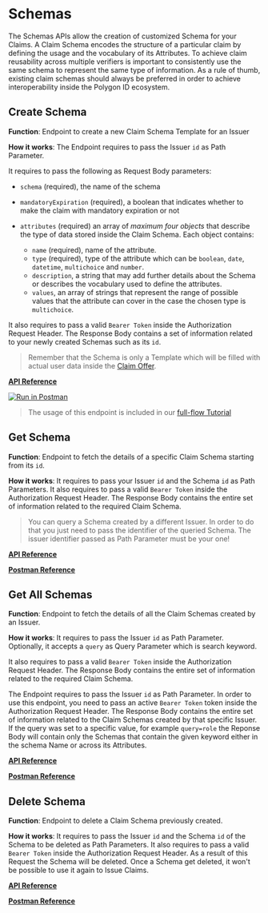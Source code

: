 # Schemas

The Schemas APIs allow the creation of customized Schema for your Claims. A Claim Schema encodes the structure of a particular claim by defining the usage and the vocabulary of its Attributes. To achieve claim reusability across multiple verifiers is important to consistently use the same schema to represent the same type of information. As a rule of thumb, existing claim schemas should always be preferred in order to achieve interoperability inside the Polygon ID ecosystem.

## Create Schema

**Function**: Endpoint to create a new Claim Schema Template for an Issuer

**How it works**: The Endpoint requires to pass the Issuer `id` as Path Parameter. 

It requires to pass the following as Request Body parameters:

- `schema` (required), the name of the schema
- `mandatoryExpiration` (required), a boolean that indicates whether to make the claim with mandatory expiration or not
- `attributes` (required) an array of *maximum four objects* that describe the type of data stored inside the Claim Schema. Each object contains: 
    
    - `name` (required), name of the attribute.
    - `type` (required), type of the attribute which can be `boolean`, `date`, `datetime`, `multichoice` and `number`. 
    - `description`, a string that may add further details about the Schema or describes the vocabulary used to define the attributes.
    - `values`, an array of strings that represent the range of possible values that the attribute can cover in the case the chosen type is `multichoice`.

It also requires to pass a valid `Bearer Token` inside the Authorization Request Header. The Response Body contains a set of information related to your newly created Schemas such as its `id`.

> Remember that the Schema is only a Template which will be filled with actual user data inside the [Claim Offer](../offers/apis.md).

**[API Reference](https://api-staging.polygonid.com/#tag/Issuer/operation/CreateIssuer)**

[![Run in Postman](https://run.pstmn.io/button.svg)](https://www.postman.com/dark-star-200015/workspace/public/request/23322631-2dfc4ac1-4089-4062-8e0c-e862261da70f)

> The usage of this endpoint is included in our [full-flow Tutorial](../flow-tutorial/happy-path.md#6-create-a-schema)
## Get Schema

**Function**: Endpoint to fetch the details of a specific Claim Schema starting from its `id`.

**How it works**: It requires to pass your Issuer `id` and the Schema `id` as Path Parameters. It also requires to pass a valid `Bearer Token` inside the Authorization Request Header. The Response Body contains the entire set of information related to the required Claim Schema.

> You can query a Schema created by a different Issuer. In order to do that you just need to pass the identifier of the queried Schema. The issuer identifier passed as Path Parameter must be your one!

**[API Reference](https://api-staging.polygonid.com/#tag/Schemas/operation/GetSchemaTemplate)**

**[Postman Reference](https://web.postman.co/workspace/My-Workspace~ef6b645d-1b41-44d0-80fa-29f8f99bea63/request/19130748-e3215056-5796-42b9-b9cb-bf8a543837a8)**

## Get All Schemas

**Function**: Endpoint to fetch the details of all the Claim Schemas created by an Issuer.

**How it works**: It requires to pass the Issuer `id` as Path Parameter. Optionally, it accepts a `query` as Query Parameter which is search keyword. 

It also requires to pass a valid `Bearer Token` inside the Authorization Request Header. The Response Body contains the entire set of information related to the required Claim Schema.

The Endpoint requires to pass the Issuer `id` as Path Parameter. In order to use this endpoint, you need to pass an active `Bearer Token` token inside the Authorization Request Header. The Response Body contains the entire set of information related to the Claim Schemas created by that specific Issuer. If the query was set to a specific value, for example `query=role` the Reponse Body will contain only the Schemas that contain the given keyword either in the schema Name or across its Attributes.

**[API Reference](https://api-staging.polygonid.com/#tag/Schemas/operation/GetSchemaTemplates)**

**[Postman Reference](https://web.postman.co/workspace/My-Workspace~ef6b645d-1b41-44d0-80fa-29f8f99bea63/request/19130748-e3215056-5796-42b9-b9cb-bf8a543837a8)**

## Delete Schema

**Function**: Endpoint to delete a Claim Schema previously created.

**How it works**: It requires to pass the Issuer `id` and the Schema `id` of the Schema to be deleted as Path Parameters. It also requires to pass a valid `Bearer Token` inside the Authorization Request Header. As a result of this Request the Schema will be deleted. Once a Schema get deleted, it won't be possible to use it again to Issue Claims.

**[API Reference](https://api-staging.polygonid.com/#tag/Schemas/operation/RemoveSchemaTemplate)**

**[Postman Reference](https://web.postman.co/workspace/My-Workspace~ef6b645d-1b41-44d0-80fa-29f8f99bea63/request/19130748-e3215056-5796-42b9-b9cb-bf8a543837a8)**